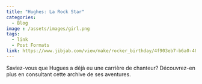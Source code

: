 ```yaml
---
title: "Hughes: La Rock Star"
categories:
  - Blog
image : /assets/images/girl.png
tags:
  - link
  - Post Formats
link: https://www.jibjab.com/view/make/rocker_birthday/4f903eb7-b6a0-48f9-8e61-79b151581a6a
---
```


Saviez-vous que Hugues a déjà eu une carrière de chanteur? Découvrez-en plus en consultant cette archive de ses aventures.
